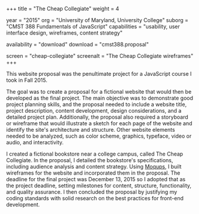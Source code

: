 +++
title = "The Cheap Collegiate"
weight = 4

year = "2015"
org = "University of Maryland, University College"
suborg = "CMST 388 Fundamentals of JavaScript"
capabilities = "usability, user interface design, wireframes, content strategy"

availability = "download"
download = "cmst388.proposal"

screen = "cheap-collegiate"
screenalt = "The Cheap Collegiate wireframes"
+++

This website proposal was the penultimate project for a JavaScript course I took in Fall 2015.

The goal was to create a proposal for a fictional website that would then be developed as the final project. The main objective was to demonstrate good project planning skills, and the proposal needed to include a website title, project description, content development, design considerations, and a detailed project plan. Additionally, the proposal also required a storyboard or wireframe that would illustrate a sketch for each page of the website and identify the site's architecture and structure. Other website elements needed to be analyzed, such as color scheme, graphics, typeface, video or audio, and interactivity.

I created a fictional bookstore near a college campus, called The Cheap Collegiate. In the proposal, I detailed the bookstore's specifications, including audience analysis and content strategy. Using [Moqups](https://moqups.com), I built wireframes for the website and incorporated them in the proposal. The deadline for the final project was December 13, 2015 so I adopted that as the project deadline, setting milestones for content, structure, functionality, and quality assurance. I then concluded the proposal by justifying my coding standards with solid research on the best practices for front-end development.
